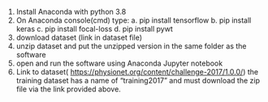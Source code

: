 
1.	Install Anaconda with python 3.8
2.	On Anaconda console(cmd) type:
    a.	pip install tensorflow
    b.	pip install keras
    c.	pip install focal-loss
    d.	pip install pywt
3.	download dataset (link in dataset file)
4.	unzip dataset and put the unzipped version in the same folder as the software
5.	open and run the software using Anaconda Jupyter notebook 
6.	Link to dataset( https://physionet.org/content/challenge-2017/1.0.0/)
    the training dataset has a name of “training2017” and must download the zip file via the link provided above.


